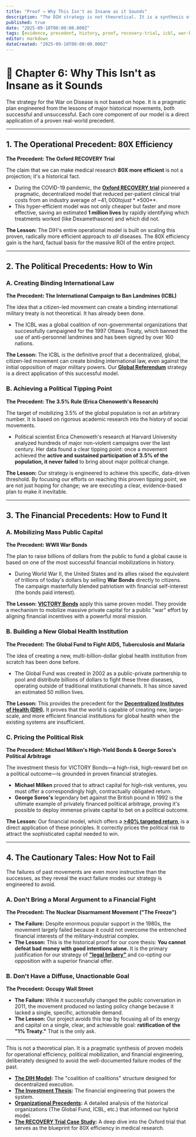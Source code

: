 ```yaml
---
title: "Proof → Why This Isn't as Insane as it Sounds"
description: "The DIH strategy is not theoretical. It is a synthesis of proven historical models, from the financial engineering of WWII War Bonds to the citizen-led victory of the International Campaign to Ban Landmines."
published: true
date: "2025-09-10T00:00:00.000Z"
tags: [evidence, precedent, history, proof, recovery-trial, icbl, war-bonds, 3-5-rule]
editor: markdown
dateCreated: "2025-09-10T00:00:00.000Z"
---
```


# 📖 Chapter 6: Why This Isn't as Insane as it Sounds

The strategy for the War on Disease is not based on hope. It is a pragmatic plan engineered from the lessons of major historical movements, both successful and unsuccessful. Each core component of our model is a direct application of a proven real-world precedent.

---

## 1. The Operational Precedent: 80X Efficiency

**The Precedent: The Oxford RECOVERY Trial**

The claim that we can make medical research **80X more efficient** is not a projection; it's a historical fact.

- During the COVID-19 pandemic, the **[Oxford RECOVERY trial](./reference/recovery-trial.md)** pioneered a pragmatic, decentralized model that reduced per-patient clinical trial costs from an industry average of ~$41,000 to just **$500**.
- This hyper-efficient model was not only cheaper but faster and more effective, saving an estimated **1 million lives** by rapidly identifying which treatments worked (like Dexamethasone) and which did not.

**The Lesson:** The DIH's entire operational model is built on scaling this proven, radically more efficient approach to _all_ diseases. The 80X efficiency gain is the hard, factual basis for the massive ROI of the entire project.

---

## 2. The Political Precedents: How to Win

### A. Creating Binding International Law

**The Precedent: The International Campaign to Ban Landmines (ICBL)**

The idea that a citizen-led movement can create a binding international military treaty is not theoretical. It has already been done.

- The ICBL was a global coalition of non-governmental organizations that successfully campaigned for the 1997 Ottawa Treaty, which banned the use of anti-personnel landmines and has been signed by over 160 nations.

**The Lesson:** The ICBL is the definitive proof that a decentralized, global, citizen-led movement can create binding international law, even against the initial opposition of major military powers. Our **[Global Referendum](./strategy.md)** strategy is a direct application of this successful model.

### B. Achieving a Political Tipping Point

**The Precedent: The 3.5% Rule (Erica Chenoweth's Research)**

The target of mobilizing 3.5% of the global population is not an arbitrary number. It is based on rigorous academic research into the history of social movements.

- Political scientist Erica Chenoweth's research at Harvard University analyzed hundreds of major non-violent campaigns over the last century. Her data found a clear tipping point: once a movement achieved the **active and sustained participation of 3.5% of the population, it never failed** to bring about major political change.

**The Lesson:** Our strategy is engineered to achieve this specific, data-driven threshold. By focusing our efforts on reaching this proven tipping point, we are not just hoping for change; we are executing a clear, evidence-based plan to make it inevitable.

---

## 3. The Financial Precedents: How to Fund It

### A. Mobilizing Mass Public Capital

**The Precedent: WWII War Bonds**

The plan to raise billions of dollars from the public to fund a global cause is based on one of the most successful financial mobilizations in history.

- During World War II, the United States and its allies raised the equivalent of trillions of today's dollars by selling **War Bonds** directly to citizens. The campaign masterfully blended patriotism with financial self-interest (the bonds paid interest).

**The Lesson:** **[VICTORY Bonds](./economics.md)** apply this same proven model. They provide a mechanism to mobilize massive private capital for a public "war" effort by aligning financial incentives with a powerful moral mission.

### B. Building a New Global Health Institution

**The Precedent: The Global Fund to Fight AIDS, Tuberculosis and Malaria**

The idea of creating a new, multi-billion-dollar global health institution from scratch has been done before.

- The Global Fund was created in 2002 as a public-private partnership to pool and distribute billions of dollars to fight these three diseases, operating outside of traditional institutional channels. It has since saved an estimated 50 million lives.

**The Lesson:** This provides the precedent for the **[Decentralized Institutes of Health (DIH)](./strategy/dih-model.md).** It proves that the world is capable of creating new, large-scale, and more efficient financial institutions for global health when the existing systems are insufficient.

### C. Pricing the Political Risk

**The Precedent: Michael Milken's High-Yield Bonds & George Soros's Political Arbitrage**

The investment thesis for VICTORY Bonds—a high-risk, high-reward bet on a political outcome—is grounded in proven financial strategies.

- **Michael Milken** proved that to attract capital for high-risk ventures, you must offer a correspondingly high, contractually obligated return.
- **George Soros's** legendary bet against the British pound in 1992 is the ultimate example of privately financed political arbitrage, proving it's possible to deploy immense private capital to bet on a political outcome.

**The Lesson:** Our financial model, which offers a **[>40% targeted return](./economics/investment-thesis.md)**, is a direct application of these principles. It correctly prices the political risk to attract the sophisticated capital needed to win.

---

## 4. The Cautionary Tales: How Not to Fail

The failures of past movements are even more instructive than the successes, as they reveal the exact failure modes our strategy is engineered to avoid.

### A. Don't Bring a Moral Argument to a Financial Fight

**The Precedent: The Nuclear Disarmament Movement ("The Freeze")**

- **The Failure:** Despite enormous popular support in the 1980s, the movement largely failed because it could not overcome the entrenched financial interests of the military-industrial complex.
- **The Lesson:** This is the historical proof for our core thesis: **You cannot defeat bad money with good intentions alone.** It is the primary justification for our strategy of **["legal bribery"](./strategy.md)** and co-opting our opposition with a superior financial offer.

### B. Don't Have a Diffuse, Unactionable Goal

**The Precedent: Occupy Wall Street**

- **The Failure:** While it successfully changed the public conversation in 2011, the movement produced no lasting policy change because it lacked a single, specific, actionable demand.
- **The Lesson:** Our project avoids this trap by focusing all of its energy and capital on a single, clear, and achievable goal: **ratification of the "1% Treaty."** That is the only ask.

---

This is not a theoretical plan. It is a pragmatic synthesis of proven models for operational efficiency, political mobilization, and financial engineering, deliberately designed to avoid the well-documented failure modes of the past.

- **[The DIH Model](./strategy/dih-model.md):** The "coalition of coalitions" structure designed for decentralized execution.
- **[The Investment Thesis](./economics/investment-thesis.md):** The financial engineering that powers the system.
- **[Organizational Precedents](./reference/organizational-precedents.md):** A detailed analysis of the historical organizations (The Global Fund, ICBL, etc.) that informed our hybrid model.
- **[The RECOVERY Trial Case Study](./reference/recovery-trial.md):** A deep dive into the Oxford trial that serves as the blueprint for 80X efficiency in medical research.
